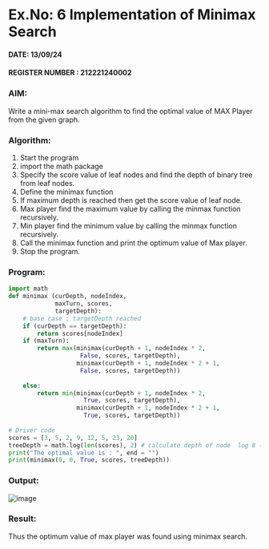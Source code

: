 # Ex.No: 6  Implementation of Minimax Search
#### DATE: 13/09/24                                                                          
#### REGISTER NUMBER : 212221240002
### AIM: 
Write a mini-max search algorithm to find the optimal value of MAX Player from the given graph.
### Algorithm:
1. Start the program
2. import the math package
3. Specify the score value of leaf nodes and find the depth of binary tree from leaf nodes.
4. Define the minimax function
5. If maximum depth is reached then get the score value of leaf node.
6. Max player find the maximum value by calling the minmax function recursively.
7. Min player find the minimum value by calling the minmax function recursively.
8. Call the minimax function  and print the optimum value of Max player.
9. Stop the program. 

### Program:
```python
import math
def minimax (curDepth, nodeIndex,
             maxTurn, scores,
             targetDepth):
    # base case : targetDepth reached
    if (curDepth == targetDepth):
        return scores[nodeIndex]
    if (maxTurn):
        return max(minimax(curDepth + 1, nodeIndex * 2,
                    False, scores, targetDepth),
                   minimax(curDepth + 1, nodeIndex * 2 + 1,
                    False, scores, targetDepth))
     
    else:
        return min(minimax(curDepth + 1, nodeIndex * 2,
                     True, scores, targetDepth),
                   minimax(curDepth + 1, nodeIndex * 2 + 1,
                     True, scores, targetDepth))
     
# Driver code
scores = [3, 5, 2, 9, 12, 5, 23, 20]
treeDepth = math.log(len(scores), 2) # calculate depth of node  log 8 (base 2) = 3)
print("The optimal value is : ", end = "")
print(minimax(0, 0, True, scores, treeDepth))
```



### Output:

![image](https://github.com/user-attachments/assets/06594412-b38f-42ae-a4fc-cf394db1ff11)


### Result:
Thus the optimum value of max player was found using minimax search.

